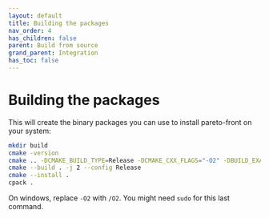 ```yaml
---
layout: default
title: Building the packages
nav_order: 4
has_children: false
parent: Build from source
grand_parent: Integration
has_toc: false
---
```

# Building the packages

This will create the binary packages you can use to install pareto-front on your system:

```bash
mkdir build
cmake -version
cmake .. -DCMAKE_BUILD_TYPE=Release -DCMAKE_CXX_FLAGS="-O2" -DBUILD_EXAMPLES=OFF -DBUILD_TESTS=OFF
cmake --build . -j 2 --config Release
cmake --install .
cpack .
```

On windows, replace `-O2` with `/O2`. You might need `sudo` for this last command.





<!-- Generated with mdsplit: https://github.com/alandefreitas/mdsplit -->
